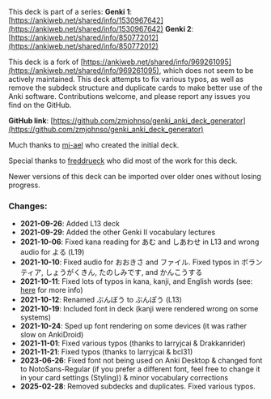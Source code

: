 This deck is part of a series:
**Genki 1**: [https://ankiweb.net/shared/info/1530967642](https://ankiweb.net/shared/info/1530967642)
**Genki 2**: [https://ankiweb.net/shared/info/850772012](https://ankiweb.net/shared/info/850772012)

This deck is a fork of [https://ankiweb.net/shared/info/969261095](https://ankiweb.net/shared/info/969261095), which does not seem to be actively maintained.
This deck attempts to fix various typos, as well as remove the subdeck structure and duplicate cards to make better use of the Anki software. Contributions welcome, and please report any issues you find on the GitHub.

**GitHub link**: [https://github.com/zmjohnso/genki_anki_deck_generator](https://github.com/zmjohnso/genki_anki_deck_generator)

Much thanks to [mi-ael](https://github.com/mi-ael) who created the initial deck.

Special thanks to [freddrueck](https://github.com/freddrueck/) who did most of the work for this deck.

Newer versions of this deck can be imported over older ones without losing progress.

### Changes:

- **2021-09-26**: Added L13 deck
- **2021-09-29**: Added the other Genki II vocabulary lectures
- **2021-10-06**: Fixed kana reading for あむ and しあわせ in L13 and wrong audio for よる (L19)
- **2021-10-10**: Fixed audio for おおきさ and ファイル. Fixed typos in ボランティア, しょうがくきん, たのしみです, and かんこうする
- **2021-10-11**: Fixed lots of typos in kana, kanji, and English words (see: [here](https://github.com/mi-ael/genki_anki_deck_generator/issues/7) for more info)
- **2021-10-12**: Renamed ぶんぼう to ぶんぽう (L13)
- **2021-10-19**: Included font in deck (kanji were rendered wrong on some systems)
- **2021-10-24**: Sped up font rendering on some devices (it was rather slow on AnkiDroid)
- **2021-11-01**: Fixed various typos (thanks to larryjcai & Drakkanrider)
- **2021-11-21**: Fixed typos (thanks to larryjcai & bcl31)
- **2023-06-26**: Fixed font not being used on Anki Desktop & changed font to NotoSans-Regular (if you prefer a different font, feel free to change it in your card settings (Styling)) & minor vocabulary corrections
- **2025-02-28**: Removed subdecks and duplicates. Fixed various typos.
